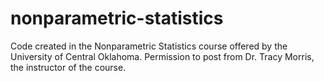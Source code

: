 # nonparametric-statistics
Code created in the Nonparametric Statistics course offered by the University of Central Oklahoma. Permission to post from Dr. Tracy Morris, the instructor of the course.
